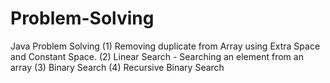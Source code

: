 # Problem-Solving
Java Problem Solving
(1) Removing duplicate from Array using Extra Space and Constant Space.
(2) Linear Search - Searching an element from an array
(3) Binary Search 
(4) Recursive Binary Search


